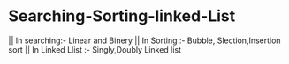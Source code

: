 # Searching-Sorting-linked-List
|| In searching:- Linear and Binery
|| In Sorting :- Bubble, Slection,Insertion sort
|| In Linked Llist :- Singly,Doubly Linked list
